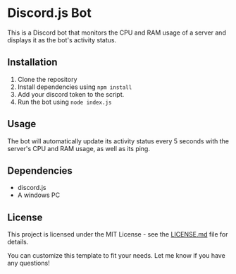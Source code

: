 # Discord.js Bot

This is a Discord bot that monitors the CPU and RAM usage of a server and displays it as the bot's activity status.

## Installation

1. Clone the repository
2. Install dependencies using `npm install`
3. Add your discord token to the script.
4. Run the bot using `node index.js`

## Usage

The bot will automatically update its activity status every 5 seconds with the server's CPU and RAM usage, as well as its ping.

## Dependencies

- discord.js
- A windows PC

## License

This project is licensed under the MIT License - see the [LICENSE.md](LICENSE.md) file for details.

You can customize this template to fit your needs. Let me know if you have any questions!
